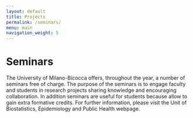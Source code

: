 ```yaml
---
layout: default
title: Projects
permalink: /seminars/
menu: main
navigation_weight: 5
---
```


Seminars
========
The University of Milano-Bicocca offers, throughout the year, a number of seminars free of charge. The purpose of the seminars is to engage faculty and students in research projects sharing knowledge and encouraging collaboration. In addition seminars are useful for students because allow to gain extra formative credits.
For further information, please visit the Unit of Biostatistics, Epidemiology and Public Health webpage.

